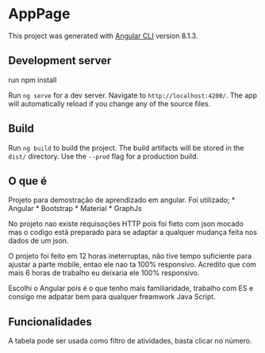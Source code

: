 # AppPage

This project was generated with [Angular CLI](https://github.com/angular/angular-cli) version 8.1.3.

## Development server

run npm install

Run `ng serve` for a dev server. Navigate to `http://localhost:4200/`. The app will automatically reload if you change any of the source files.


## Build

Run `ng build` to build the project. The build artifacts will be stored in the `dist/` directory. Use the `--prod` flag for a production build.


## O que é

Projeto para demostração de aprendizado em angular. Foi utilizado;
    * Angular
    * Bootstrap
    * Material
    * GraphJs

No projeto nao existe requisoções HTTP pois foi fieto com json mocado mas o codigo está preparado para se adaptar a qualquer mudança feita nos dados de um json.

O projeto foi feito em 12 horas ineterruptas, não tive tempo suficiente para ajustar a parte mobile, entao ele nao ta 100% responsivo. Acredito que com mais 6 horas de trabalho eu deixaria ele 100% responsivo. 

Escolhi o Angular pois é o que tenho mais familiaridade, trabalho com ES e consigo me adpatar bem para qualquer freamwork Java Script.

## Funcionalidades

A tabela pode ser usada como filtro de atividades, basta clicar no número.
